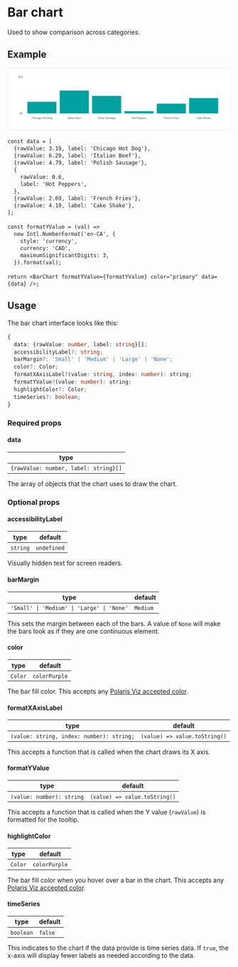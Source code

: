 # Bar chart

Used to show comparison across categories.

## Example

<img src="bar-chart.png" alt="Bar chart example image" />

```tsx
const data = [
  {rawValue: 3.19, label: 'Chicago Hot Dog'},
  {rawValue: 6.29, label: 'Italian Beef'},
  {rawValue: 4.79, label: 'Polish Sausage'},
  {
    rawValue: 0.6,
    label: 'Hot Peppers',
  },
  {rawValue: 2.69, label: 'French Fries'},
  {rawValue: 4.19, label: 'Cake Shake'},
];

const formatYValue = (val) =>
  new Intl.NumberFormat('en-CA', {
    style: 'currency',
    currency: 'CAD',
    maximumSignificantDigits: 3,
  }).format(val);

return <BarChart formatYValue={formatYValue} color="primary" data={data} />;
```

## Usage

The bar chart interface looks like this:

```typescript
{
  data: {rawValue: number, label: string}[];
  accessibilityLabel?: string;
  barMargin?: 'Small' | 'Medium' | 'Large' | 'None';
  color?: Color;
  formatXAxisLabel?(value: string, index: number): string;
  formatYValue?(value: number): string;
  highlightColor?: Color;
  timeSeries?: boolean;
}
```

### Required props

#### data

| type                                  |
| ------------------------------------- |
| `{rawValue: number, label: string}[]` |

The array of objects that the chart uses to draw the chart.

### Optional props

#### accessibilityLabel

| type     | default     |
| -------- | ----------- |
| `string` | `undefined` |

Visually hidden text for screen readers.

#### barMargin

| type                                       | default  |
| ------------------------------------------ | -------- |
| `'Small' \| 'Medium' \| 'Large' \| 'None'` | `Medium` |

This sets the margin between each of the bars. A value of `None` will make the bars look as if they are one continuous element.

#### color

| type    | default       |
| ------- | ------------- |
| `Color` | `colorPurple` |

The bar fill color. This accepts any [Polaris Viz accepted color](/documentation/Polaris-Viz-colors.md).

#### formatXAxisLabel

| type                                      | default                       |
| ----------------------------------------- | ----------------------------- |
| `(value: string, index: number): string;` | `(value) => value.toString()` |

This accepts a function that is called when the chart draws its X axis.

#### formatYValue

| type                      | default                       |
| ------------------------- | ----------------------------- |
| `(value: number): string` | `(value) => value.toString()` |

This accepts a function that is called when the Y value (`rawValue`) is formatted for the tooltip.

#### highlightColor

| type    | default       |
| ------- | ------------- |
| `Color` | `colorPurple` |

The bar fill color when you hover over a bar in the chart. This accepts any [Polaris Viz accepted color](/documentation/Polaris-Viz-colors.md).

#### timeSeries

| type      | default |
| --------- | ------- |
| `boolean` | `false` |

This indicates to the chart if the data provide is time series data. If `true`, the x-axis will display fewer labels as needed according to the data.
